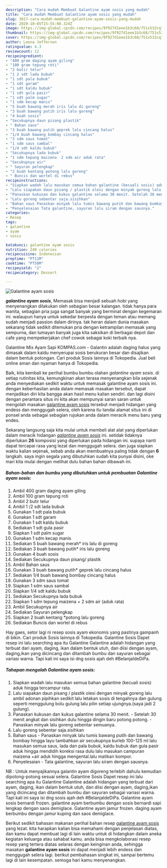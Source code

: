 ```yaml
---
description: "Cara mudah Membuat Galantine ayam sosis yang mudah"
title: "Cara mudah Membuat Galantine ayam sosis yang mudah"
slug: 3017-cara-mudah-membuat-galantine-ayam-sosis-yang-mudah
date: 2020-10-05T15:55:08.324Z
image: https://img-global.cpcdn.com/recipes/9f927d1eee1b3c68/751x532cq70/galantine-ayam-sosis-foto-resep-utama.jpg
thumbnail: https://img-global.cpcdn.com/recipes/9f927d1eee1b3c68/751x532cq70/galantine-ayam-sosis-foto-resep-utama.jpg
cover: https://img-global.cpcdn.com/recipes/9f927d1eee1b3c68/751x532cq70/galantine-ayam-sosis-foto-resep-utama.jpg
author: Leona Jefferson
ratingvalue: 4.3
reviewcount: 12
recipeingredient:
- "400 gram daging ayam giling"
- "100 gram tepung roti"
- "2 butir telur"
- "1 2 sdt lada bubuk"
- "1 sdt pala bubuk"
- "1 sdt garam"
- "1 sdt kaldu bubuk"
- "1 sdt gula pasir"
- "1 sdt palm sugar"
- "1 sdm kecap manis"
- "5 buah bawang merah iris lalu di goreng"
- "3 buah bawang putih iris lalu goreng"
- "4 buah sosis"
- "Secukupnya daun pisang plastik"
- " Bahan saus"
- "3 buah bawang putih geprek lalu cincang halus"
- "1/4 buah bawang bombay cincang halus"
- "3 sdm saus tomat"
- "1 sdm saus sambal"
- "1/4 sdt kaldu bubuk"
- "Secukupnya lada bubuk"
- "1 sdm tepung maizena  2 sdm air aduk rata"
- "Secukupnya air"
- " Sayuran pelengkap"
- "2 buah kentang potong lalu goreng"
- " Buncis dan wortel di rebus"
recipeinstructions:
- "Siapkan wadah lalu masukan semua bahan galantine (kecuali sosis) aduk hingga tercampur rata."
- "Lalu siapakan daun pisang / plastik olesi dengan minyak goreng lalu ambil adonan pipihkan sedikit lalu letakan sosis di tengahnya dan gulung seperti menggulung bolu gulung lalu pilin setiap ujungnya.(saya jadi 2 gulung)."
- "Panaskan kukusan dan kukus galantine selama 30 menit. Setelah 30 menit angkat dan sisihkan dulu hingga dingin baru potong potong. Panaskan minyak lalu goreng sebentar semuanya."
- "Lalu goreng sebentar saja.sisihkan"
- "Bahan saus Panaskan minyak lalu tumis bawang putih dan bawang bombay hingga layu tambahkan air secukupnya kurleb 100-125 ml lalu masukan semua saus, lada dan pala bubuk, kaldu bubuk dan gula pasir aduk hingga mendidih koreksi rasa dulu lalu masukan campuran maizena +air aduk hingga mengental.lalu matikan kompor."
- "Penyelesaian Tata galantine, sayuran lalu siram dengan sausnya."
categories:
- Resep
tags:
- galantine
- ayam
- sosis

katakunci: galantine ayam sosis 
nutrition: 249 calories
recipecuisine: Indonesian
preptime: "PT11M"
cooktime: "PT50M"
recipeyield: "2"
recipecategory: Dessert

---
```



![Galantine ayam sosis](https://img-global.cpcdn.com/recipes/9f927d1eee1b3c68/751x532cq70/galantine-ayam-sosis-foto-resep-utama.jpg)

<b><i>galantine ayam sosis</i></b>, Memasak bisa menjadi sebuah hobi yang menyenangkan dilakukan oleh sebagian besar kalangan. tidak hanya para wanita, sebagian pria juga sangat banyak yang berminat dengan kegemaran ini. walaupun hanya untuk sekedar berpesta dengan teman atau memang sudah menjadi passion dalam dirinya. tak heran dalam dunia masakan sekarang tidak sedikit ditemukan pria dengan ketrampilan memasak yang sempurna, dan lumayan banyak juga kita saksikan di berbagai depot dan cafe yang mempekerjakan chef cowok sebagai koki terbaik nya.

Galantine Mix Ayam Sapi KOMPAS.com - Galantin adalah daging halus yang dimasak dalam kaldu menyerupai sosis berukuran besar dan disajikan dalam bentuk potongan. Cari produk Sosis lainnya di Tokopedia. Jual beli online aman dan nyaman hanya di Tokopedia.

Baik, kita kembali ke perihal bumbu bumbu olahan <i>galantine ayam sosis</i>. di setiap rutinitas kita, kemungkinan akan terasa menyenangkan bila sejenak anda menyediakan sedikit waktu untuk memasak galantine ayam sosis ini. dengan keberhasilan anda dalam memasak masakan tersebut, dapat menjadikan diri kita bangga akan hasil menu kalian sendiri. dan lagi disini dengan perantara situs ini kita akan mempunyai saran saran untuk mengolah masakan <u>galantine ayam sosis</u> tersebut menjadi hidangan yang endess dan menggugah selera, oleh karena itu tandai alamat situs ini di ponsel anda sebagai sebagian rujukan anda dalam meracik menu baru yang endes.


Sekarang langsung saja kita mulai untuk membeli alat alat yang diperlukan dalam meracik hidangan <u><i>galantine ayam sosis</i></u> ini. setidak tidaknya diperlukan <b>26</b> komposisi yang diperlukan pada hidangan ini. supaya nanti dapat tercapai rasa yang lezat dan menggugah selera. dan juga siapkan waktu kalian sejenak, sebab anda akan membuatnya paling tidak dengan <b>6</b> langkah. saya ingin segala yang dibutuhkan sudah kita punyai disini, oke mari kita mulai dengan melihat dulu bahan bahan dibawah ini.

<!--inarticleads1-->

##### Bahan-bahan dan bumbu yang dibutuhkan untuk pembuatan Galantine ayam sosis:

1. Ambil 400 gram daging ayam giling
1. Ambil 100 gram tepung roti
1. Ambil 2 butir telur
1. Ambil 1 /2 sdt lada bubuk
1. Gunakan 1 sdt pala bubuk
1. Gunakan 1 sdt garam
1. Gunakan 1 sdt kaldu bubuk
1. Sediakan 1 sdt gula pasir
1. Siapkan 1 sdt palm sugar
1. Gunakan 1 sdm kecap manis
1. Sediakan 5 buah bawang merah* iris lalu di goreng
1. Sediakan 3 buah bawang putih* iris lalu goreng
1. Gunakan 4 buah sosis
1. Sediakan Secukupnya daun pisang/ plastik
1. Ambil  Bahan saus
1. Gunakan 3 buah bawang putih* geprek lalu cincang halus
1. Sediakan 1/4 buah bawang bombay cincang halus
1. Gunakan 3 sdm saus tomat
1. Siapkan 1 sdm saus sambal
1. Siapkan 1/4 sdt kaldu bubuk
1. Sediakan Secukupnya lada bubuk
1. Siapkan 1 sdm tepung maizena + 2 sdm air (aduk rata)
1. Ambil Secukupnya air
1. Sediakan  Sayuran pelengkap
1. Siapkan 2 buah kentang *potong lalu goreng
1. Sediakan  Buncis dan wortel di rebus


Hay gaes, setor lagi ni resep sosis ayam ekonomis yang pastinya gampanh di bikin. Cari produk Sosis lainnya di Tokopedia. Galantine Sosis Dapet resep ini lalu searching apa itu Galantine Galantine adalah hidangan yang terbuat dari ayam, daging, ikan dalam bentuk utuh, dan diisi dengan ayam, daging,ikan yang dicincang dan ditambah bumbu dan sayuran sebagai variasi warna. Tapi kali ini saya isi dng sosis ajah deh #BelanjaIdeDiPa. 

<!--inarticleads2-->

##### Tahapan mengolah Galantine ayam sosis:

1. Siapkan wadah lalu masukan semua bahan galantine (kecuali sosis) aduk hingga tercampur rata.
1. Lalu siapakan daun pisang / plastik olesi dengan minyak goreng lalu ambil adonan pipihkan sedikit lalu letakan sosis di tengahnya dan gulung seperti menggulung bolu gulung lalu pilin setiap ujungnya.(saya jadi 2 gulung).
1. Panaskan kukusan dan kukus galantine selama 30 menit. - Setelah 30 menit angkat dan sisihkan dulu hingga dingin baru potong potong. - Panaskan minyak lalu goreng sebentar semuanya.
1. Lalu goreng sebentar saja.sisihkan
1. Bahan saus - Panaskan minyak lalu tumis bawang putih dan bawang bombay hingga layu tambahkan air secukupnya kurleb 100-125 ml lalu masukan semua saus, lada dan pala bubuk, kaldu bubuk dan gula pasir aduk hingga mendidih koreksi rasa dulu lalu masukan campuran maizena +air aduk hingga mengental.lalu matikan kompor.
1. Penyelesaian - Tata galantine, sayuran lalu siram dengan sausnya.


NB : Untuk menyajikannya galantin ayam digoreng terlebih dahulu kemudian dipotong-potong sesuai selera. Galantine Sosis Dapet resep ini lalu searching apa itu Galantine Galantine adalah hidangan yang terbuat dari ayam, daging, ikan dalam bentuk utuh, dan diisi dengan ayam, daging,ikan yang dicincang dan ditambah bumbu dan sayuran sebagai variasi warna. Tapi kali ini saya isi dng sosis ajah deh #BelanjaIdeDiPa. Galantine ayam sosis bernardi frozen. galantine ayam berbumbu dengan sosis bernardi sapi lengkap dengan saos demiglace. Galantine ayam jamur frozen. daging ayam berbumbu dengan jamur kuping dan saos demiglace. 

Berikut sedikit bahasan makanan perihal bahan resep <u>galantine ayam sosis</u> yang lezat. kita harapkan kalian bisa memahami dengan penjelasan diatas, dan kamu dapat membuat lagi di lain waktu untuk di hidangkan dalam aneka kegiatan keluarga atau sahabat kamu. anda bisa mengkolaborasi resep resep yang tertera diatas selaras dengan keinginan anda, sehingga masakan <b>galantine ayam sosis</b> ini dapat menjadi lebih endess dan menggugah selera lagi. berikut pembahasan singkat ini, sampai bertemu lagi di lain kesempatan. semoga hari kamu menyenangkan.
